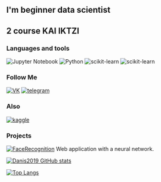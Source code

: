 ## I'm beginner data scientist
## 2 course KAI IKTZI

### Languages and tools
![Jupyter Notebook](https://img.shields.io/badge/-Jupyter_Notebook-FF7B0A?style=for-the-badge&logo=jupyter&logoColor=FFEDFB)
![Python](https://img.shields.io/badge/-Python-2DE03B?style=for-the-badge&logo=python&logoColor=FFEDFB)
![scikit-learn](https://img.shields.io/badge/-sklearn-2DBBE0?style=for-the-badge&logo=scikit-learn&logoColor=FFEDFB)
![scikit-learn](https://img.shields.io/badge/-sql-002DFF?style=for-the-badge&logo=sql&logoColor=FFEDFB)
### Follow Me
[![VK](https://img.shields.io/badge/-vkontakte-2DBBE0?style=for-the-badge&logo=vk&logoColor=FFEDFB)](https://vk.com/id223784802)
[![telegram](https://img.shields.io/badge/-telegram-1552B5?style=for-the-badge&logo=telegram&logoColor=FFEDFB)](https://t.me/danisbatyrshin)
### Also
[![kaggle](https://img.shields.io/badge/-kaggle-6A95BA?style=for-the-badge&logo=kaggle&logoColor=FFEDFB)](https://www.kaggle.com/batyrshin)
### Projects
[![FaceRecognition](https://img.shields.io/badge/-face_recognition-9232B5?style=for-the-badge&logo=face_recognition&logoColor=FFEDFB)](https://github.com/Danis2019/Hakaton_Kai_2021) Web application with a neural network.

[![Danis2019 GitHub stats](https://github-readme-stats.vercel.app/api?username=Danis2019&show_icons=true)](https://github.com/anuraghazra/github-readme-stats)

[![Top Langs](https://github-readme-stats.vercel.app/api/top-langs/?username=Danis2019&layout=compact)](https://github.com/anuraghazra/github-readme-stats)
<!--
**Danis2019/Danis2019** is a ✨ _special_ ✨ repository because its `README.md` (this file) appears on your GitHub profile.

Here are some ideas to get you started:

- 🔭 I’m currently working on ...
- 🌱 I’m currently learning ...
- 👯 I’m looking to collaborate on ...
- 🤔 I’m looking for help with ...
- 💬 Ask me about ...
- 📫 How to reach me: ...
- 😄 Pronouns: ...
- ⚡ Fun fact: ...
-->
